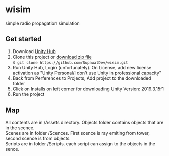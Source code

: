 # wisim
simple radio propagation simulation

## Get started
1. Download [Unity Hub](https://unity3d.com/get-unity/download)
2. Clone this project or [download zip file](https://github.com/SupawatDev/wisim/archive/master.zip) \
`$ git clone https://github.com/SupawatDev/wisim.git`
3. Run Unity Hub, Login (unfortunately). On License, add new license activation as "Unity Personal/I don't use Unity in professional capacity"
4. Back from Perferences to Projects, Add project to the downloaded folder
5. Click on Installs on left corner for downloading Unity Version: 2019.3.15f1
6. Run the project

## Map
All contents are in /Assets directory. Objects folder contains objects that are in the scence. \
Scenes are in folder /Scences. First scence is ray emiting from tower, second scence is from objects. \
Scripts are in folder /Scripts. each script can assign to the objects in the sence.
